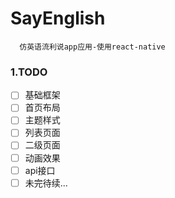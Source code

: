 # SayEnglish
```
  仿英语流利说app应用-使用react-native
```

### 1.TODO
- [ ] 基础框架
- [ ] 首页布局
- [ ] 主题样式
- [ ] 列表页面
- [ ] 二级页面
- [ ] 动画效果
- [ ] api接口
- [ ] 未完待续...
